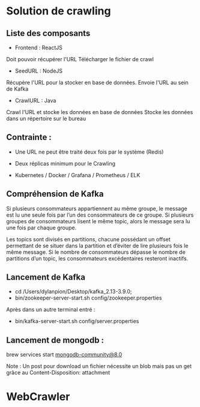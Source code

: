 # Solution de crawling

## Liste des composants

- Frontend : ReactJS

Doit pouvoir récupérer l'URL
Télécharger le fichier de crawl

- SeedURL : NodeJS

Récupère l'URL pour la stocker en base de données.
Envoie l'URL au sein de Kafka

- CrawlURL : Java

Crawl l'URL et stocke les données en base de données
Stocke les données dans un répertoire sur le bureau

## Contrainte :

- Une URL ne peut être traité deux fois par le système (Redis)
- Deux réplicas minimum pour le Crawling

- Kubernetes / Docker / Grafana / Prometheus / ELK

## Compréhension de Kafka

Si plusieurs consommateurs appartiennent au même groupe, le message est lu une seule fois par l’un des consommateurs de ce groupe.
Si plusieurs groupes de consommateurs lisent le même topic, alors le message sera lu une fois par chaque groupe.

Les topics sont divisés en partitions, chacune possédant un offset permettant de se situer dans la partition et d’éviter de lire plusieurs fois le même message.
Si le nombre de consommateurs dépasse le nombre de partitions d’un topic, les consommateurs excédentaires resteront inactifs.

## Lancement de Kafka

- cd /Users/dylanpion/Desktop/kafka_2.13-3.9.0;
- bin/zookeeper-server-start.sh config/zookeeper.properties

Après dans un autre terminal entré :

- bin/kafka-server-start.sh config/server.properties

## Lancement de mongodb :

brew services start mongodb-community@8.0

Note : Un post pour download un fichier nécessite un blob mais pas un get grâce au Content-Disposition: attachment
# WebCrawler
